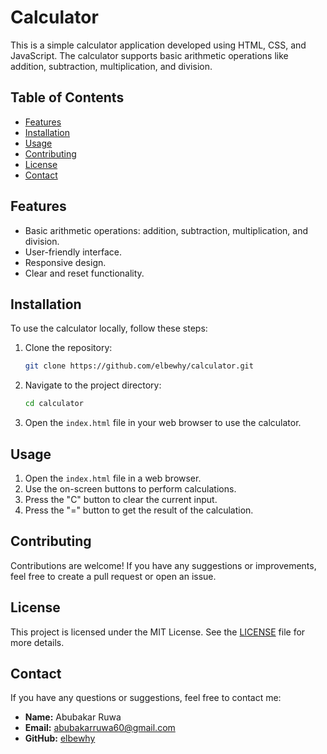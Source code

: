 # Calculator

This is a simple calculator application developed using HTML, CSS, and JavaScript. The calculator supports basic arithmetic operations like addition, subtraction, multiplication, and division.

## Table of Contents

- [Features](#features)
- [Installation](#installation)
- [Usage](#usage)
- [Contributing](#contributing)
- [License](#license)
- [Contact](#contact)

## Features

- Basic arithmetic operations: addition, subtraction, multiplication, and division.
- User-friendly interface.
- Responsive design.
- Clear and reset functionality.

## Installation

To use the calculator locally, follow these steps:

1. Clone the repository:
    ```bash
    git clone https://github.com/elbewhy/calculator.git
    ```

2. Navigate to the project directory:
    ```bash
    cd calculator
    ```

3. Open the `index.html` file in your web browser to use the calculator.

## Usage

1. Open the `index.html` file in a web browser.
2. Use the on-screen buttons to perform calculations.
3. Press the "C" button to clear the current input.
4. Press the "=" button to get the result of the calculation.

## Contributing

Contributions are welcome! If you have any suggestions or improvements, feel free to create a pull request or open an issue.

## License

This project is licensed under the MIT License. See the [LICENSE](LICENSE) file for more details.

## Contact

If you have any questions or suggestions, feel free to contact me:

- **Name:** Abubakar Ruwa
- **Email:** abubakarruwa60@gmail.com
- **GitHub:** [elbewhy](https://github.com/elbewhy)

